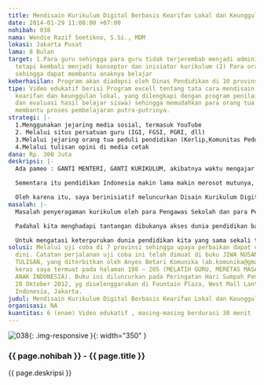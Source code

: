 ```yaml
---
title: Mendisain Kurikulum Digital Berbasis Kearifan Lokal dan Keunggulan Lokal
date: 2014-01-29 11:08:00 +07:00
nohibah: 038
nama: Wendie Razif Soetikno, S.Si., MDM
lokasi: Jakarta Pusat
lama: 8 Bulan
target: 1.Para guru sehingga para guru tidak terjerembab menjadi administrator kurikulum,
  tetapi kembali menjadi konseptor dan inisiator kurikulum (2) Para orang tua murid
  sehingga dapat membantu anaknya belajar
keberhasilan: Program akan diadopsi oleh Dinas Pendidikan di 10 provinsi di Indonesia
tipe: Video edukatif berisi Program excell tentang tata cara mendisain kurikulum berbasis
  kearifan dan keunggulan lokal, yang dilengkapi dengan program penilaian (monitoring
  dan evaluasi hasil belajar siswa) sehingga memudahkan para orang tua murid untuk
  membantu proses pembelajaran putra-putrinya.
strategi: |-
  1.Menggunakan jejaring media sosial, termasuk YouTube
  2. Melalui situs persatuan guru (IGI, FGSI, PGRI, dll)
  3.Melalui jejaring orang tua peduli pendidikan (Kerlip,Komunitas Peduli Pendidikan, dll)
  4.Melalui tulisan opini di media cetak
dana: Rp. 300 Juta
deskripsi: |-
  Ada pameo : GANTI MENTERI, GANTI KURIKULUM, akibatnya waktu mengajar guru dan waktu luang orang tua tersita untuk mempelajari kurikulum baru ini. Oleh sebab itu, bimbel (bimbingan belajar) dan les privat makin meraja lela. Orang tua terpaksa merogoh koceknya lebih dalam untuk mengejar ketertinggalan anak-anaknya dalam pemahaman kurikulum baru ditengah kebingungan para guru yang sibuk mengikuti penataran kurikulum baru yang tidak ada habis-habisnya itu.

  Sementara itu pendidikan Indonesia makin lama makin merosot mutunya, yang tercermin dari hasil TIMSS (Trends in International Mathematics and Science Study) dan PISA (The Program for International Student Assessment) dari negara kita yang makin lama makin merosot

  Oleh karena itu, saya berinisiatif meluncurkan Disain Kurikulum Digital berbasis Kearifan Lokal dan Keunggulan Lokal sehingga para siswa tidak tercerabut dari akar budayanya tapi tetap mampu bersaing di forum internasional.
masalah: |-
  Masalah penyeragaman kurikulum oleh para Pengawas Sekolah dan para Pengawas Mata Pelajaran sehingga mematikan kreativitas dan insiatif para guru dalam pembaruan proses pembelajaran. Akibatnya guru terbiasa menggunakan metode ceramah dan siswa terpola berpikir seragam

  Padahal kita menghadapi tantangan dibukanya akses dunia pendidikan bagi modal asing dan guru asing, entah melalui AFTA, WTO, maupun ketercapaian MDGs (Millenium Development Goals yang dicanangkan PBB) dan EFA (Education for All yang dicanangkan UNESCO) di tahun 2015

  Untuk mengatasi keterpurukan dunia pendidikan kita yang sama sekali tidak siap menyongsong persaingan global ini, saya meluncurkan Disain Kurikulum Digital sehingga kurikulum Indonesia tidak tertinggal dibandingkan kurikulum Cambrigde, ACT, dll.
solusi: Melalui uji coba di 7 provinsi sehingga upaya perbaikan dapat dilakukan sejak
  dini. Catatan perjalanan uji coba ini telah dimuat di buku JIWA NUSANTARA DALAM
  TULISAN, yang diterbitkan oleh Anyes Betari Komunika (ab.komunika@gmail.com). Kerja
  keras saya termuat pada halaman 198 – 205 (MELATIH GURU, MERETAS MASA DEPAN RIBUAN
  ANAK INDONESIA). Buku ini diluncurkan pada Peringatan Hari Sumpah Pemuda 2012 tgl
  28 Oktober 2012, yg diselenggarakan di Fountain Plaza, West Mall Lantai 3 A, Grand
  Indonesia, Jakarta.
judul: Mendisain Kurikulum Digital Berbasis Kearifan Lokal dan Keunggulan Lokal
organisasi: NA
kuantitas: 6 (enam) Video edukatif , masing-masing berdurasi 30 menit
---
```


![038](/static/img/hibahcms/038.png){: .img-responsive }{: width="350" }

### {{ page.nohibah }} - {{ page.title }}

{{ page.deskripsi }}
